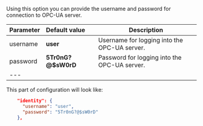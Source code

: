 Using this option you can provide the username and password for connection to OPC-UA server.

| **Parameter** | **Default value**     | **Description**                                   |
|:-|:-|-
| username      | **user**              | Username for logging into the OPC-UA server.      |
| password      | **5Tr0nG?@$sW0rD**    | Password for logging into the OPC-UA server.      |
|---

This part of configuration will look like:  

```json
    "identity": {
      "username": "user",
      "password": "5Tr0nG?@$sW0rD"
    },
```

